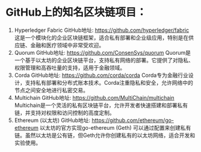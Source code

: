 # GitHub上的知名区块链项目：

1. Hyperledger Fabric
   GitHub地址: https://github.com/hyperledger/fabric
这是一个模块化的企业区块链框架，适合私有部署和企业级应用，特别是在供应链、金融和医疗领域中非常受欢迎。
2. Quorum
   GitHub地址: https://github.com/ConsenSys/quorum
Quorum是一个基于以太坊的企业区块链平台，支持私有网络的部署。它提供了对隐私、权限管理和高吞吐量的支持，适用于金融领域。
3. Corda
   GitHub地址: https://github.com/corda/corda
Corda专为金融行业设计，支持私有部署和分布式账本技术。Corda注重隐私和安全，允许网络中的节点之间安全地进行私密交易。
4. Multichain
   GitHub地址: https://github.com/MultiChain/multichain
Multichain是一个灵活的私有区块链平台，允许开发者快速搭建和部署私有链，并支持对权限和访问控制的高度定制。
5. Ethereum (以太坊)
   GitHub地址: https://github.com/ethereum/go-ethereum
以太坊的官方实现go-ethereum (Geth) 可以通过配置来创建私有链。虽然以太坊是公有链，但Geth允许你创建私有的以太坊网络，适合开发和实验使用。